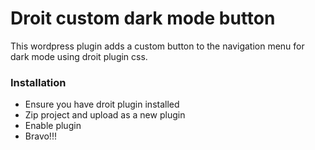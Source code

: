 # Droit custom dark mode button
This wordpress plugin adds a custom button to the navigation menu for dark mode using droit plugin css.

### Installation
- Ensure you have droit plugin installed
- Zip project and upload as a new plugin
- Enable plugin
- Bravo!!!
